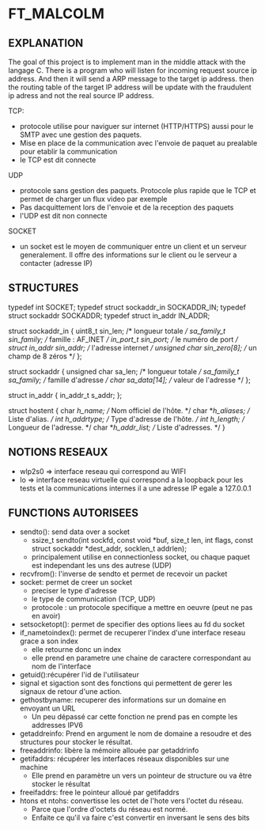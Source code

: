 # FT_MALCOLM

## EXPLANATION

The goal of this project is to implement man in the middle attack with the langage C.
There is a program who will listen for incoming request source ip address. And then it will send a ARP message to the target ip address. then the routing table of the target IP address will be update with the fraudulent ip adress and not the real source IP address.

TCP: 
- protocole utilise pour naviguer sur internet (HTTP/HTTPS) aussi pour le SMTP avec une gestion des paquets.
- Mise en place de la communication avec l'envoie de paquet au prealable pour etablir la communication
- le TCP est dit connecte

UDP
- protocole sans gestion des paquets. Protocole plus rapide que le TCP et permet de charger un flux video par exemple
- Pas dacquittement lors de l'envoie et de la reception des paquets
- l'UDP est dit non connecte

SOCKET
- un socket est le moyen de communiquer entre un client et un serveur generalement. Il offre des informations sur le client ou le serveur a contacter (adresse IP)

## STRUCTURES

typedef int SOCKET;
typedef struct sockaddr_in SOCKADDR_IN;
typedef struct sockaddr SOCKADDR;
typedef struct in_addr IN_ADDR;

struct sockaddr_in {
   uint8_t         sin_len;       /* longueur totale      */
   sa_family_t     sin_family;    /* famille : AF_INET     */
   in_port_t       sin_port;      /* le numéro de port    */
   struct in_addr  sin_addr;      /* l'adresse internet   */
   unsigned char   sin_zero[8];   /* un champ de 8 zéros  */
};

struct sockaddr {
   unsigned char   sa_len;         /* longueur totale         */
   sa_family_t     sa_family;      /* famille d'adresse     */
   char            sa_data[14];    /* valeur de l'adresse    */
};

struct in_addr {
   in_addr_t    s_addr;
};

struct hostent {
   char    *h_name;       /* Nom officiel de l'hôte.   */
   char   **h_aliases;    /* Liste d'alias.            */
   int      h_addrtype;   /* Type d'adresse de l'hôte. */
   int      h_length;     /* Longueur de l'adresse.    */
   char   **h_addr_list;  /* Liste d'adresses.         */
}

## NOTIONS RESEAUX

- wlp2s0 => interface reseau qui correspond au WIFI
- lo => interface reseau virtuelle qui correspond a la loopback pour les tests et la communications internes
    il a une adresse IP egale a 127.0.0.1


## FUNCTIONS AUTORISEES

- sendto(): send data over a socket
    - ssize_t sendto(int sockfd, const void *buf, size_t len, int flags, const struct sockaddr *dest_addr, socklen_t addrlen);
    - principalement utilise en connectionless socket, ou chaque paquet est independant les uns des autrese (UDP)
- recvfrom(): l'inverse de sendto et permet de recevoir un packet
- socket: permet de creer un socket
    - preciser le type d'adresse
    - le type de communication (TCP, UDP)
    - protocole : un protocole specifique a mettre en oeuvre (peut ne pas en avoir)
- setsocketopt(): permet de specifier des options liees au fd du socket
- if_nametoindex(): permet de recuperer l'index d'une interface reseau grace a son index
    - elle retourne donc un index
    - elle prend en parametre une chaine de caractere correspondant au nom de l'interface
- getuid():récupérer l'id de l'utilisateur
- signal et sigaction sont des fonctions qui permettent de gerer les signaux de retour d'une action.
- gethostbyname: recuperer des informations sur un domaine en envoyant un URL
    - Un peu dépassé car cette fonction ne prend pas en compte les addresses IPV6
- getaddreinfo: Prend en argument le nom de domaine a resoudre et des structures pour stocker le résultat.
- freeaddrinfo: libère la mémoire allouée par getaddrinfo
- getifaddrs: récupérer les interfaces réseaux disponibles sur une machine
    - Elle prend en paramètre un vers un pointeur de structure ou va être stocker le résultat
- freeifaddrs: free le pointeur alloué par getifaddrs
- htons et ntohs: convertisse les octet de l'hote vers l'octet du réseau.
    - Parce que l'ordre d'octets du réseau est normé.
    - Enfaite ce qu'il va faire c'est convertir en inversant le sens des bits